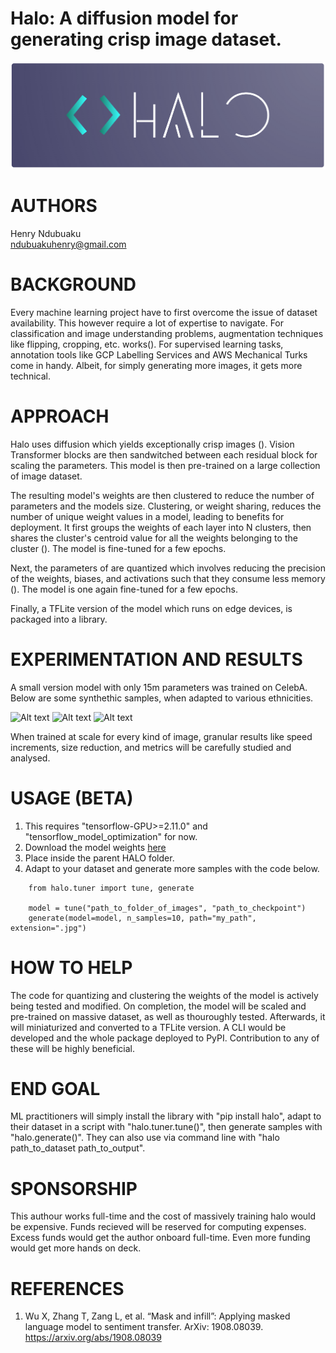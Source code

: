 # Halo: A diffusion model for generating crisp image dataset.

![Alt text](/images/logo.png "Halo Diagram")

# AUTHORS
Henry Ndubuaku\
ndubuakuhenry@gmail.com

# BACKGROUND
Every machine learning project have to first overcome the issue of dataset availability. This however require a lot of expertise to navigate. For classification and image understanding problems, augmentation techniques like flipping, cropping, etc. works(). For supervised learning tasks, annotation tools like GCP Labelling Services and AWS Mechanical Turks come in handy. Albeit, for simply generating more images, it gets more technical. 

# APPROACH
Halo uses diffusion which yields exceptionally crisp images (). Vision Transformer blocks are then sandwitched between each residual block for scaling the parameters. This model is then pre-trained on a large collection of image dataset. 

The resulting model's weights are then clustered to reduce the number of parameters and the models size. Clustering, or weight sharing, reduces the number of unique weight values in a model, leading to benefits for deployment. It first groups the weights of each layer into N clusters, then shares the cluster's centroid value for all the weights belonging to the cluster (). The model is fine-tuned for a few epochs.

Next, the parameters of are quantized which involves reducing the precision of the weights, biases, and activations such that they consume less memory (). The model is one again fine-tuned for a few epochs.

Finally, a TFLite version of the model which runs on edge devices, is packaged into a library.

# EXPERIMENTATION AND RESULTS
A small version model with only 15m parameters was trained on CelebA. Below are some synthethic samples, when adapted to various ethnicities.

![Alt text](/images/asian.png "results")
![Alt text](/images/blacks.png "results")
![Alt text](/images/blonde.png "results")

When trained at scale for every kind of image, granular results like speed increments, size reduction, and metrics will be carefully studied and analysed.

# USAGE (BETA)
1. This requires "tensorflow-GPU>=2.11.0" and "tensorflow_model_optimization" for now.
2. Download the model weights [here](https://drive.google.com/drive/folders/18MzoJbm9qSmGaE1-pwPnwqd85LvXJKve?usp=sharing)
3. Place inside the parent HALO folder.
4. Adapt to your dataset and generate more samples with the code below.
```
    from halo.tuner import tune, generate

    model = tune("path_to_folder_of_images", "path_to_checkpoint")
    generate(model=model, n_samples=10, path="my_path", extension=".jpg")
```

# HOW TO HELP
The code for quantizing and clustering the weights of the model is actively being tested and modified. On completion, the model will be scaled and pre-trained on massive dataset, as well as thouroughly tested. Afterwards, it will miniaturized and converted to a TFLite version. A CLI would be developed and the whole package deployed to PyPI. Contribution to any of these will be highly beneficial.

# END GOAL
ML practitioners will simply install the library with "pip install halo", adapt to their dataset in a script with "halo.tuner.tune()", then generate samples with "halo.generate()". They can also use via command line with "halo path_to_dataset path_to_output".

# SPONSORSHIP 
This authour works full-time and the cost of massively training halo would be expensive. Funds recieved will be reserved for computing expenses. Excess funds would get the author onboard full-time. Even more funding would get more hands on deck.

# REFERENCES
1. Wu X, Zhang T, Zang L, et al. “Mask and infill”: Applying masked language model to sentiment transfer. ArXiv: 1908.08039. https://arxiv.org/abs/1908.08039
